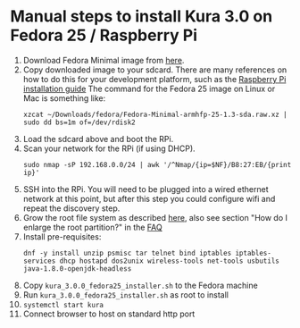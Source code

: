 Manual steps to install Kura 3.0 on Fedora 25 / Raspberry Pi
==

1. Download Fedora Minimal image from [here](https://arm.fedoraproject.org/).
1. Copy downloaded image to your sdcard. There are many references on how to do this for your development platform,
such as the [Raspberry Pi installation guide](https://www.raspberrypi.org/documentation/installation/installing-images/)
      The command for the Fedora 25 image on Linux or Mac is something like:
      ```
      xzcat ~/Downloads/fedora/Fedora-Minimal-armhfp-25-1.3-sda.raw.xz | sudo dd bs=1m of=/dev/rdisk2
      ```
1. Load the sdcard above and boot the RPi.
1. Scan your network for the RPi (if using DHCP).
      ```
      sudo nmap -sP 192.168.0.0/24 | awk '/^Nmap/{ip=$NF}/B8:27:EB/{print ip}'
      ```
1. SSH into the RPi. You will need to be plugged into a wired ethernet network at this point,
but after this step you could configure wifi and repeat the discovery step.
1. Grow the root file system as described [here](https://fedoraproject.org/wiki/Architectures/ARM/F25/Installation#Resize_the_Root_Filesystem),
also see section "How do I enlarge the root partition?" in the [FAQ](https://fedoraproject.org/wiki/Architectures/ARM/F25/Installation#FAQ)
1. Install pre-requisites:
      ```
      dnf -y install unzip psmisc tar telnet bind iptables iptables-services dhcp hostapd dos2unix wireless-tools net-tools usbutils java-1.8.0-openjdk-headless
      ``` 
1. Copy `kura_3.0.0_fedora25_installer.sh` to the Fedora machine
1. Run `kura_3.0.0_fedora25_installer.sh` as root to install
1. `systemctl start kura`
1. Connect browser to host on standard http port
